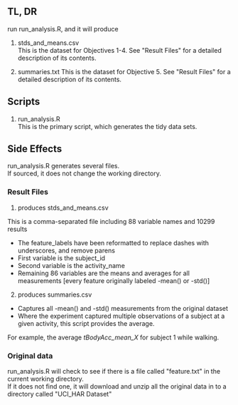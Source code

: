 ## TL, DR ##
run run_analysis.R, and it will produce  
1. stds_and_means.csv  
This is the dataset for Objectives 1-4. See "Result Files" for a detailed description of its contents.

2. summaries.txt
This is the dataset for Objective 5. See "Result Files" for a detailed description of its contents.

## Scripts ##

1. run_analysis.R   
This is the primary script, which generates the tidy data sets.

## Side Effects ##
run_analysis.R generates several files.  
If sourced, it does not change the working directory.

### Result Files ###

1. produces stds_and_means.csv  

This is a comma-separated file including 88 variable names and 10299 results
- The feature_labels have been reformatted to replace dashes with underscores, and remove parens
- First variable is the subject_id
- Second variable is the activity_name
- Remaining 86 variables are the means and averages for all measurements [every feature originally labeled -mean() or -std()]

2. produces summaries.csv

- Captures all -mean() and -std() measurements from the original dataset
- Where the experiment captured multiple observations of a subject at a given activity, this script provides the average.

For example, the average _tBodyAcc_mean_X_ for subject 1 while walking. 

### Original data ###
run_analysis.R will check to see if there is a file called "feature.txt" in the current working directory.  
If it does not find one, it will download and unzip all the original data in to a directory called "UCI_HAR Dataset"